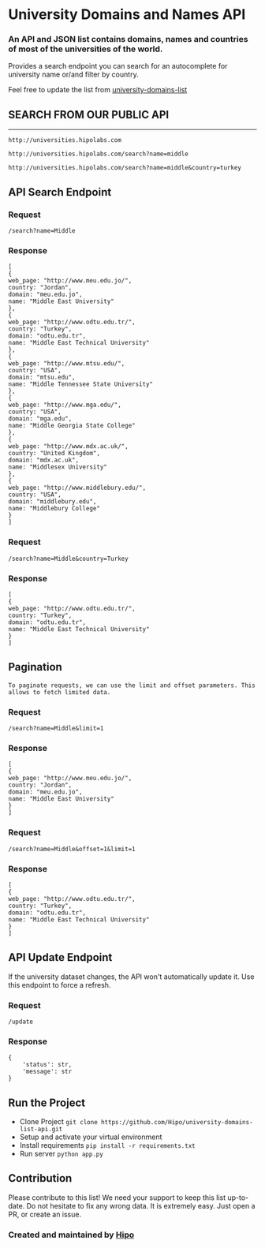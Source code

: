 University Domains and Names API
=================================



### An API and JSON list contains domains, names and countries of most of the universities of the world.


Provides a search endpoint you can search for an autocomplete for university name or/and filter by country.

Feel free to update the list from [university-domains-list](https://github.com/hipo/university-domains-list)



## SEARCH FROM OUR PUBLIC API
-----------------

    http://universities.hipolabs.com
    
    http://universities.hipolabs.com/search?name=middle
    
    http://universities.hipolabs.com/search?name=middle&country=turkey
    

## API Search Endpoint

### Request
    /search?name=Middle


### Response
    [
    {
    web_page: "http://www.meu.edu.jo/",
    country: "Jordan",
    domain: "meu.edu.jo",
    name: "Middle East University"
    },
    {
    web_page: "http://www.odtu.edu.tr/",
    country: "Turkey",
    domain: "odtu.edu.tr",
    name: "Middle East Technical University"
    },
    {
    web_page: "http://www.mtsu.edu/",
    country: "USA",
    domain: "mtsu.edu",
    name: "Middle Tennessee State University"
    },
    {
    web_page: "http://www.mga.edu/",
    country: "USA",
    domain: "mga.edu",
    name: "Middle Georgia State College"
    },
    {
    web_page: "http://www.mdx.ac.uk/",
    country: "United Kingdom",
    domain: "mdx.ac.uk",
    name: "Middlesex University"
    },
    {
    web_page: "http://www.middlebury.edu/",
    country: "USA",
    domain: "middlebury.edu",
    name: "Middlebury College"
    }
    ]

### Request
    /search?name=Middle&country=Turkey


### Response
    [
    {
    web_page: "http://www.odtu.edu.tr/",
    country: "Turkey",
    domain: "odtu.edu.tr",
    name: "Middle East Technical University"
    }
    ]

## Pagination
    To paginate requests, we can use the limit and offset parameters. This allows to fetch limited data.

### Request
    /search?name=Middle&limit=1

### Response
    [
    {
    web_page: "http://www.meu.edu.jo/",
    country: "Jordan",
    domain: "meu.edu.jo",
    name: "Middle East University"
    }
    ]

### Request
    /search?name=Middle&offset=1&limit=1

### Response
    [
    {
    web_page: "http://www.odtu.edu.tr/",
    country: "Turkey",
    domain: "odtu.edu.tr",
    name: "Middle East Technical University"
    }
    ]

## API Update Endpoint
If the university dataset changes, the API won't automatically update it. Use this endpoint to force a refresh.

### Request
    /update

### Response
    {
        'status': str,
        'message': str
    }

## Run the Project

- Clone Project 
`git clone https://github.com/Hipo/university-domains-list-api.git`
- Setup and activate your virtual environment
- Install requirements
`pip install -r requirements.txt`
- Run server `python app.py`



## Contribution
Please contribute to this list! We need your support to keep this list up-to-date.
Do not hesitate to fix any wrong data. It is extremely easy. Just open a PR, or create an issue. 


### Created and maintained by [Hipo](http://www.hipolabs.com)

